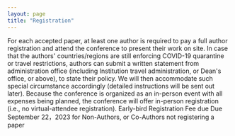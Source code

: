 ```yaml
---
layout: page 
title: "Registration"
---
```


For each accepted paper, at least one author is required to pay a full author registration and attend the conference to present their work on site. In case that the authors' countries/regions are still enforcing COVID-19 quarantine or travel restrictions, authors can submit a written statement from administration office (including Institution travel administration, or Dean's office, or above), to state their policy. We will then accommodate such special circumstance accordingly (detailed instructions will be sent out later). Because the conference is organized as an in-person event with all expenses being planned, the conference will offer in-person registration (i.e., no virtual-attendee registration). Early-bird Registration Fee due Due September 22，2023 for Non-Authors, or Co-Authors not registering a paper 


